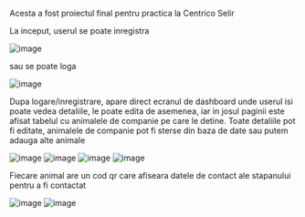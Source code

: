 Acesta a fost proiectul final pentru practica la Centrico Selir

La inceput, userul se poate inregistra 

![image](https://github.com/user-attachments/assets/8c0ae96a-d6dd-4756-a390-7381206e2505)

sau se poate loga 

![image](https://github.com/user-attachments/assets/17915822-fce0-4d60-a6f2-6bbd6b0789cb)

Dupa logare/inregistrare, apare direct ecranul de dashboard unde userul isi poate vedea detaliile, le poate edita de asemenea, iar in josul paginii este afisat tabelul cu animalele de companie pe care le detine. Toate detaliile pot fi editate, animalele de companie pot fi sterse din baza de date sau putem adauga alte animale

![image](https://github.com/user-attachments/assets/6d6c3452-e019-48b0-909e-43c9ce47591d)
![image](https://github.com/user-attachments/assets/7cf54237-b481-4620-880a-4e8f1b68f7c8)
![image](https://github.com/user-attachments/assets/c249bf14-c4ad-4414-9da2-697255fbb77e)
![image](https://github.com/user-attachments/assets/39ff42e0-140d-4ee8-9130-d71bc6e201d8)




Fiecare animal are un cod qr care afiseara datele de contact ale stapanului pentru a fi contactat 

![image](https://github.com/user-attachments/assets/acd47a7e-5cd1-4560-886f-8b9bbf689495)
![image](https://github.com/user-attachments/assets/aed24af0-dbe8-4c83-baa8-427a7aa59149)




